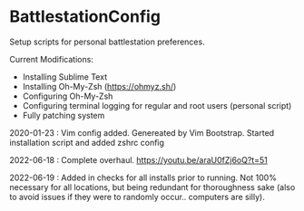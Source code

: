 # BattlestationConfig
Setup scripts for personal battlestation preferences.

Current Modifications:
- Installing Sublime Text
- Installing Oh-My-Zsh (https://ohmyz.sh/)
- Configuring Oh-My-Zsh
- Configuring terminal logging for regular and root users (personal script)
- Fully patching system

2020-01-23 : Vim config added. Genereated by Vim Bootstrap.
             Started installation script and added zshrc config

2022-06-18 : Complete overhaul. https://youtu.be/araU0fZj6oQ?t=51

2022-06-19 : Added in checks for all installs prior to running. Not 100% necessary for all locations, but being redundant for thoroughness sake (also to avoid issues if they were to randomly occur.. computers are silly).
